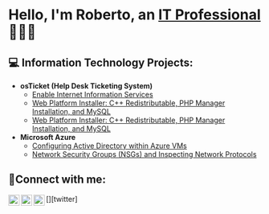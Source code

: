 <h1>Hello, I'm Roberto, an <a href="https://www.linkedin.com/in/roberto-fernandez-52a374a1/">IT Professional</a> 👨🏾‍💻</h1>

<h2>💻 Information Technology Projects:</h2>

- <b>osTicket (Help Desk Ticketing System)</b>
  - [Enable Internet Information Services](https://github.com/Robnandez1/IIS.git)
  - [Web Platform Installer: C++ Redistributable, PHP Manager Installation, and MySQL ](https://github.com/Robnandez1/web-platform)
  - [Web Platform Installer: C++ Redistributable, PHP Manager Installation, and MySQL ](https://github.com/Robnandez1/web-platform)
- <b>Microsoft Azure</b>
  - [Configuring Active Directory within Azure VMs](https://github.com/robnandez1/configure-ad)
  - [Network Security Groups (NSGs) and Inspecting Network Protocols](https://github.com/robnandez1/azure-network-protocols)

<h2>🤳Connect with me:</h2>

[<img align="left" alt="Josh | Twitter" width="22px" src="https://cdn.jsdelivr.net/npm/simple-icons@v3/icons/twitter.svg" />][twitter]
[<img align="left" alt="Josh | LinkedIn" width="22px" src="https://cdn.jsdelivr.net/npm/simple-icons@v3/icons/linkedin.svg" />][linkedin]
[<img align="left" alt="Josh | Instagram" width="22px" src="https://cdn.jsdelivr.net/npm/simple-icons@v3/icons/instagram.svg" />][instagram]

[instagram]: https://www.instagram.com/musicallyrob
[linkedin]: https://www.linkedin.com/in/roberto-fernandez-52a374a1/
